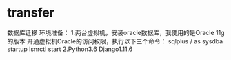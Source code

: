 # transfer
数据库迁移
环境准备：
1.两台虚拟机，安装oracle数据库，我使用的是Oracle 11g的版本
开通虚拟机Oracle的访问权限，执行以下三个命令：
  sqlplus / as sysdba
  startup
  lsnrctl start
2.Python3.6  Django1.11.6
